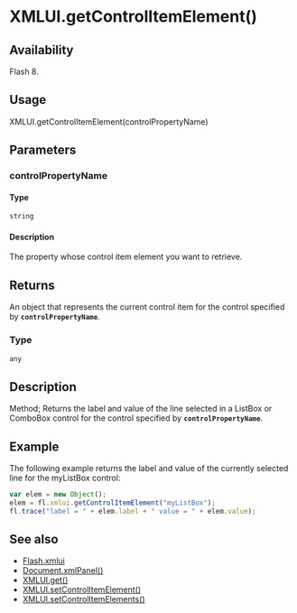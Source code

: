 # XMLUI.getControlItemElement()

## Availability

Flash 8.

## Usage

XMLUI.getControlItemElement(controlPropertyName)

## Parameters

### **controlPropertyName**

#### Type

```typescript
string
```

#### Description

The property whose control item element you want to retrieve.

## Returns

An object that represents the current control item for the control specified by **`controlPropertyName`**.

### Type

```typescript
any
```

## Description

Method; Returns the label and value of the line selected in a ListBox or ComboBox control for the control specified by **`controlPropertyName`**.

## Example

The following example returns the label and value of the currently selected line for the myListBox control:

```javascript
var elem = new Object();
elem = fl.xmlui.getControlItemElement("myListBox");
fl.trace("label = " + elem.label + " value = " + elem.value);
```

## See also

- [Flash.xmlui](../Flash_object/Flash81.md)
- [Document.xmlPanel()](../Document_object/Document6198.md)
- [XMLUI.get()](../XMLUI_object/XMLUI2.md)
- [XMLUI.setControlItemElement()](../XMLUI_object/XMLUI7.md)
- [XMLUI.setControlItemElements()](../XMLUI_object/XMLUI8.md)
